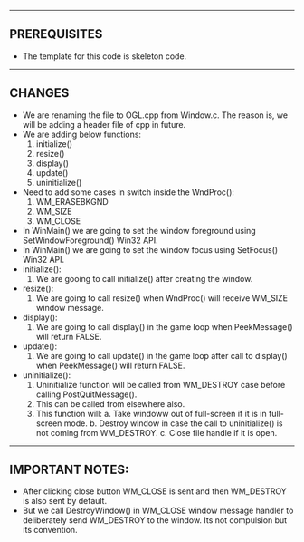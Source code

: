 --------------------------------------------------------------------
PREREQUISITES
--------------------------------------------------------------------
* The template for this code is skeleton code.

--------------------------------------------------------------------
CHANGES
--------------------------------------------------------------------
* We are renaming the file to OGL.cpp from Window.c. The reason is, we will be adding a header file of cpp in future.
* We are adding below functions:
	1. initialize()
	2. resize()
	3. display()
	4. update()
	5. uninitialize()
* Need to add some cases in switch inside the WndProc():
	1. WM_ERASEBKGND
	2. WM_SIZE
	3. WM_CLOSE
* In WinMain() we are going to set the window foreground using SetWindowForeground() Win32 API.
* In WinMain() we are going to set the window focus using SetFocus() Win32 API.
* initialize():
	1. We are gooing to call initialize() after creating the window.
* resize():
	1. We are going to call resize() when WndProc() will receive WM_SIZE window message.
* display():
	1. We are going to call display() in the game loop when PeekMessage() will return FALSE.
* update():
	1. We are going to call update() in the game loop after call to display() when PeekMessage() will return FALSE.
* uninitialize():
	1. Uninitialize function will be called from WM_DESTROY case before calling PostQuitMessage().
	2. This can be called from elsewhere also.
	3. This function will:
		a. Take windoww out of full-screen if it is in full-screen mode.
		b. Destroy window in case the call to uninitialize() is not coming from WM_DESTROY.
		c. Close file handle if it is open.

--------------------------------------------------------------------
IMPORTANT NOTES:
--------------------------------------------------------------------
* After clicking close button WM_CLOSE is sent and then WM_DESTROY is also sent by default.
* But we call DestroyWindow() in WM_CLOSE window message handler to deliberately send WM_DESTROY to the window. Its not compulsion but its convention.